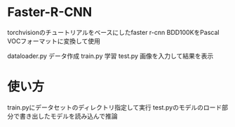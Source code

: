 # Faster-R-CNN

torchvisionのチュートリアルをベースにしたfaster r-cnn
BDD100KをPascal VOCフォーマットに変換して使用


dataloader.py データ作成
train.py      学習
test.py       画像を入力して結果を表示

# 使い方
train.pyにデータセットのディレクトリ指定して実行
test.pyのモデルのロード部分で書き出したモデルを読み込んで推論

